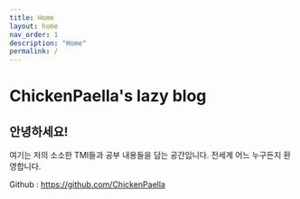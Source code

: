 ```yaml
---
title: Home
layout: home
nav_order: 1
description: "Home"
permalink: /
---
```


# ChickenPaella's lazy blog
## 안녕하세요!
여기는 저의 소소한 TMI들과 공부 내용들을 담는 공간입니다. 전세계 어느 누구든지 환영합니다. 

Github : https://github.com/ChickenPaella
